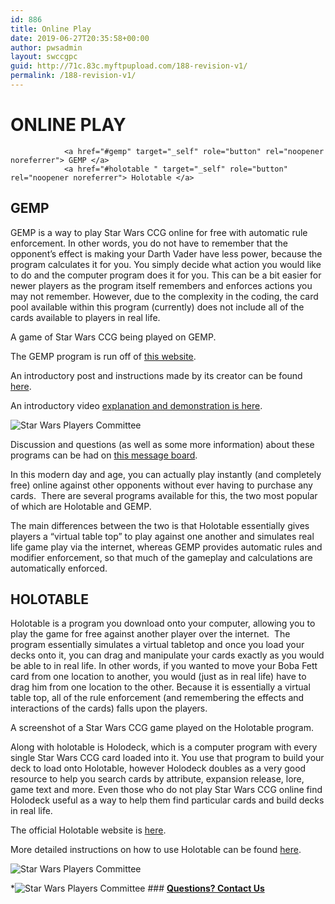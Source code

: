 ```yaml
---
id: 886
title: Online Play
date: 2019-06-27T20:35:58+00:00
author: pwsadmin
layout: swccgpc
guid: http://71c.83c.myftpupload.com/188-revision-v1/
permalink: /188-revision-v1/
---
```

# ONLINE PLAY 


				<a href="#gemp" target="_self" role="button" rel="noopener noreferrer"> GEMP </a> 
				<a href="#holotable " target="_self" role="button" rel="noopener noreferrer"> Holotable </a> 

## GEMP 

GEMP is a way to play Star Wars CCG online for free with automatic rule enforcement. In other words, you do not have to remember that the opponent’s effect is making your Darth Vader have less power, because the program calculates it for you. You simply decide what action you would like to do and the computer program does it for you. This can be a bit easier for newer players as the program itself remembers and enforces actions you may not remember. However, due to the complexity in the coding, the card pool available within this program (currently) does not include all of the cards available to players in real life.

A game of Star Wars CCG being played on GEMP.

The GEMP program is run off of <a href="http://tlbiesterfeld.servegame.com/gemp-swccg/" target="_blank" rel="noopener noreferrer">this website</a>. 

An introductory post and instructions made by its creator can be found [here](#).

An introductory video <a href="https://www.youtube.com/watch?v=FfZ6-foDc1o&feature=youtu.be" target="_blank" rel="noopener noreferrer">explanation and demonstration is here</a>. 

<img src="http://71c.83c.myftpupload.com/wp-content/uploads/2019/04/online.png" alt="Star Wars Players Committee" itemprop="image" /> 

Discussion and questions (as well as some more information) about these programs can be had on [this message board](#).

In this modern day and age, you can actually play instantly (and completely free) online against other opponents without ever having to purchase any cards.  There are several programs available for this, the two most popular of which are Holotable and GEMP.

The main differences between the two is that Holotable essentially gives players a “virtual table top” to play against one another and simulates real life game play via the internet, whereas GEMP provides automatic rules and modifier enforcement, so that much of the gameplay and calculations are automatically enforced.

## HOLOTABLE 

Holotable is a program you download onto your computer, allowing you to play the game for free against another player over the internet.  The program essentially simulates a virtual tabletop and once you load your decks onto it, you can drag and manipulate your cards exactly as you would be able to in real life. In other words, if you wanted to move your Boba Fett card from one location to another, you would (just as in real life) have to drag him from one location to the other. Because it is essentially a virtual table top, all of the rule enforcement (and remembering the effects and interactions of the cards) falls upon the players.

A screenshot of a Star Wars CCG game played on the Holotable program.

Along with holotable is Holodeck, which is a computer program with every single Star Wars CCG card loaded into it. You use that program to build your deck to load onto Holotable, however Holodeck doubles as a very good resource to help you search cards by attribute, expansion release, lore, game text and more. Even those who do not play Star Wars CCG online find Holodeck useful as a way to help them find particular cards and build decks in real life.

The official Holotable website is <a href="http://holotable.com/" target="_blank" rel="noopener noreferrer">here</a>.

More detailed instructions on how to use Holotable can be found [here](#).

<img src="http://71c.83c.myftpupload.com/wp-content/uploads/2019/04/HOLOTABLE.png" alt="Star Wars Players Committee" itemprop="image" /> 

  *![Star Wars Players Committee](http://71c.83c.myftpupload.com/wp-content/uploads/2019/04/003.png) 
    ### **[Questions? Contact Us](#)**